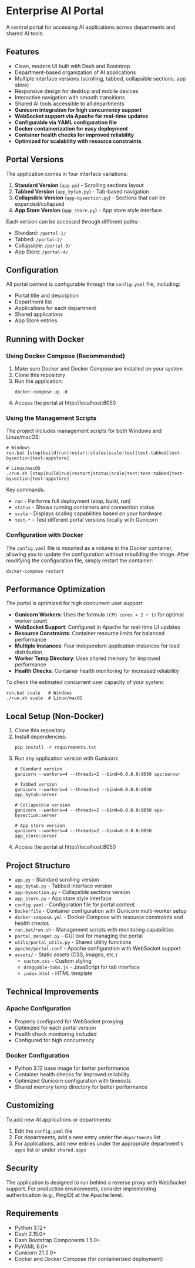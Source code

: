 # Enterprise AI Portal

A central portal for accessing AI applications across departments and shared AI tools.

## Features

- Clean, modern UI built with Dash and Bootstrap
- Department-based organization of AI applications
- Multiple interface versions (scrolling, tabbed, collapsible sections, app store)
- Responsive design for desktop and mobile devices
- Interactive navigation with smooth transitions
- Shared AI tools accessible to all departments
- **Gunicorn integration for high concurrency support**
- **WebSocket support via Apache for real-time updates**
- **Configurable via YAML configuration file**
- **Docker containerization for easy deployment**
- **Container health checks for improved reliability**
- **Optimized for scalability with resource constraints**

## Portal Versions

The application comes in four interface variations:

1. **Standard Version** (`app.py`) - Scrolling sections layout
2. **Tabbed Version** (`app_bytab.py`) - Tab-based navigation
3. **Collapsible Version** (`app-bysection.py`) - Sections that can be expanded/collapsed
4. **App Store Version** (`app_store.py`) - App store style interface

Each version can be accessed through different paths:
- Standard: `/portal-1/`
- Tabbed: `/portal-2/`
- Collapsible: `/portal-3/`
- App Store: `/portal-4/`

## Configuration

All portal content is configurable through the `config.yaml` file, including:
- Portal title and description
- Department list
- Applications for each department
- Shared applications
- App Store entries

## Running with Docker

### Using Docker Compose (Recommended)

1. Make sure Docker and Docker Compose are installed on your system
2. Clone this repository
3. Run the application:
   ```
   docker-compose up -d
   ```
4. Access the portal at http://localhost:8050

### Using the Management Scripts

The project includes management scripts for both Windows and Linux/macOS:

```
# Windows
run.bat [stop|build|run|restart|status|scale|test|test-tabbed|test-bysection|test-appstore]

# Linux/macOS
./run.sh [stop|build|run|restart|status|scale|test|test-tabbed|test-bysection|test-appstore]
```

Key commands:
- `run` - Performs full deployment (stop, build, run)
- `status` - Shows running containers and connection status
- `scale` - Displays scaling capabilities based on your hardware
- `test-*` - Test different portal versions locally with Gunicorn

### Configuration with Docker

The `config.yaml` file is mounted as a volume in the Docker container, allowing you to update the configuration without rebuilding the image. After modifying the configuration file, simply restart the container:

```
docker-compose restart
```

## Performance Optimization

The portal is optimized for high concurrent user support:

- **Gunicorn Workers**: Uses the formula `(CPU cores × 2 + 1)` for optimal worker count
- **WebSocket Support**: Configured in Apache for real-time UI updates
- **Resource Constraints**: Container resource limits for balanced performance
- **Multiple Instances**: Four independent application instances for load distribution
- **Worker Temp Directory**: Uses shared memory for improved performance
- **Health Checks**: Container health monitoring for increased reliability

To check the estimated concurrent user capacity of your system:
```
run.bat scale   # Windows
./run.sh scale  # Linux/macOS
```

## Local Setup (Non-Docker)

1. Clone this repository
2. Install dependencies:
   ```
   pip install -r requirements.txt
   ```
3. Run any application version with Gunicorn:
   ```
   # Standard version
   gunicorn --workers=4 --threads=2 --bind=0.0.0.0:8050 app:server
   
   # Tabbed version
   gunicorn --workers=4 --threads=2 --bind=0.0.0.0:8050 app_bytab:server
   
   # Collapsible version
   gunicorn --workers=4 --threads=2 --bind=0.0.0.0:8050 app-bysection:server
   
   # App store version
   gunicorn --workers=4 --threads=2 --bind=0.0.0.0:8050 app_store:server
   ```
4. Access the portal at http://localhost:8050

## Project Structure

- `app.py` - Standard scrolling version
- `app_bytab.py` - Tabbed interface version
- `app-bysection.py` - Collapsible sections version
- `app_store.py` - App store style interface
- `config.yaml` - Configuration file for portal content
- `Dockerfile` - Container configuration with Gunicorn multi-worker setup
- `docker-compose.yml` - Docker Compose with resource constraints and health checks
- `run.bat`/`run.sh` - Management scripts with monitoring capabilities
- `portal_manager.py` - GUI tool for managing the portal
- `utils/portal_utils.py` - Shared utility functions
- `apache/portal.conf` - Apache configuration with WebSocket support
- `assets/` - Static assets (CSS, images, etc.)
  - `custom.css` - Custom styling
  - `draggable-tabs.js` - JavaScript for tab interface
  - `index.html` - HTML template

## Technical Improvements

### Apache Configuration
- Properly configured for WebSocket proxying
- Optimized for each portal version
- Health check monitoring included
- Configured for high concurrency

### Docker Configuration
- Python 3.12 base image for better performance
- Container health checks for improved reliability
- Optimized Gunicorn configuration with timeouts
- Shared memory temp directory for better performance

## Customizing

To add new AI applications or departments:
1. Edit the `config.yaml` file
2. For departments, add a new entry under the `departments` list
3. For applications, add new entries under the appropriate department's `apps` list or under `shared.apps`

## Security

The application is designed to run behind a reverse proxy with WebSocket support. For production environments, consider implementing authentication (e.g., PingID) at the Apache level.

## Requirements

- Python 3.12+
- Dash 2.15.0+
- Dash Bootstrap Components 1.5.0+
- PyYAML 6.0+
- Gunicorn 21.2.0+
- Docker and Docker Compose (for containerized deployment)